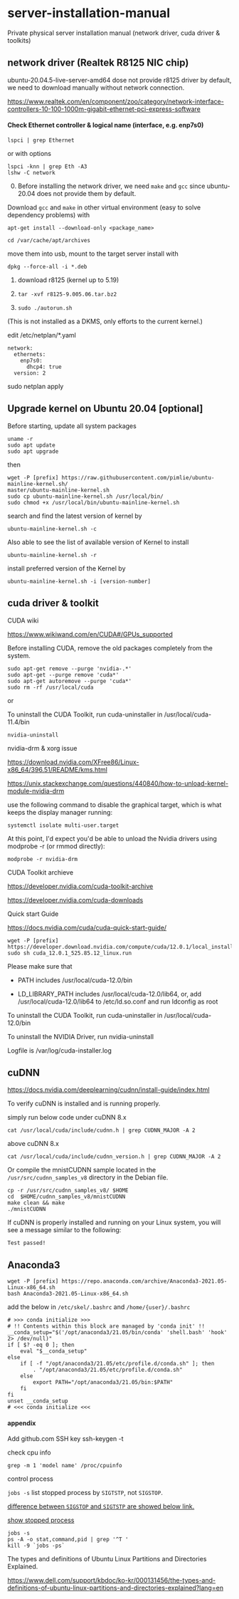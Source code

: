 # server-installation-manual
Private physical server installation manual (network driver, cuda driver &amp; toolkits)

## network driver (Realtek R8125 NIC chip)
ubuntu-20.04.5-live-server-amd64 dose not provide r8125 driver by default, we need to download manually without network connection.

<https://www.realtek.com/en/component/zoo/category/network-interface-controllers-10-100-1000m-gigabit-ethernet-pci-express-software>

#### Check Ethernet controller & logical name (interface, e.g. enp7s0)
```
lspci | grep Ethernet
```
or with options
```
lspci -knn | grep Eth -A3
lshw -C network
```

0. Before installing the network driver, we need `make` and `gcc` since ubuntu-20.04 does not provide them by default.

Download `gcc` and `make` in other virtual environment (easy to solve dependency problems) with 

    apt-get install --download-only <package_name>

    cd /var/cache/apt/archives

move them into usb, mount to the target server install with

    dpkg --force-all -i *.deb

1. download r8125 (kernel up to 5.19)

2. `tar -xvf r8125-9.005.06.tar.bz2`

3. `sudo ./autorun.sh`

(This is not installed as a DKMS, only efforts to the current kernel.)

edit /etc/netplan/*.yaml

```
network:
  ethernets:
    enp7s0:
      dhcp4: true
  version: 2
```

sudo netplan apply

## Upgrade kernel on Ubuntu 20.04 [optional]
Before starting, update all system packages
```
uname -r
sudo apt update
sudo apt upgrade
```
then
```
wget -P [prefix] https://raw.githubusercontent.com/pimlie/ubuntu-mainline-kernel.sh/
master/ubuntu-mainline-kernel.sh
sudo cp ubuntu-mainline-kernel.sh /usr/local/bin/
sudo chmod +x /usr/local/bin/ubuntu-mainline-kernel.sh
```
search and find the latest version of kernel by

    ubuntu-mainline-kernel.sh -c

Also able to see the list of available version of Kernel to install

    ubuntu-mainline-kernel.sh -r

install preferred version of the Kernel by

    ubuntu-mainline-kernel.sh -i [version-number]

## cuda driver & toolkit

CUDA wiki

<https://www.wikiwand.com/en/CUDA#/GPUs_supported>


Before installing CUDA, remove the old packages completely from the system.

```
sudo apt-get remove --purge 'nvidia-.*'
sudo apt-get --purge remove 'cuda*'
sudo apt-get autoremove --purge 'cuda*'
sudo rm -rf /usr/local/cuda
```

or

To uninstall the CUDA Toolkit, run cuda-uninstaller in /usr/local/cuda-11.4/bin

```
nvidia-uninstall
```

nvidia-drm & xorg issue

<https://download.nvidia.com/XFree86/Linux-x86_64/396.51/README/kms.html>

<https://unix.stackexchange.com/questions/440840/how-to-unload-kernel-module-nvidia-drm>

use the following command to disable the graphical target, which is what keeps the display manager running:

`systemctl isolate multi-user.target`

At this point, I'd expect you'd be able to unload the Nvidia drivers using modprobe -r (or rmmod directly):

`modprobe -r nvidia-drm`

CUDA Toolkit archieve

<https://developer.nvidia.com/cuda-toolkit-archive>


<https://developer.nvidia.com/cuda-downloads>


Quick start Guide

<https://docs.nvidia.com/cuda/cuda-quick-start-guide/>

```
wget -P [prefix] https://developer.download.nvidia.com/compute/cuda/12.0.1/local_installers/cuda_12.0.1_525.85.12_linux.run
sudo sh cuda_12.0.1_525.85.12_linux.run
```

Please make sure that

 - PATH includes /usr/local/cuda-12.0/bin

 - LD_LIBRARY_PATH includes /usr/local/cuda-12.0/lib64, or, add /usr/local/cuda-12.0/lib64 to /etc/ld.so.conf and run ldconfig as root

To uninstall the CUDA Toolkit, run cuda-uninstaller in /usr/local/cuda-12.0/bin

To uninstall the NVIDIA Driver, run nvidia-uninstall

Logfile is /var/log/cuda-installer.log

## cuDNN
<https://docs.nvidia.com/deeplearning/cudnn/install-guide/index.html>

To verify cuDNN is installed and is running properly.


simply run below code under cuDNN 8.x

```
cat /usr/local/cuda/include/cudnn.h | grep CUDNN_MAJOR -A 2
```

above cuDNN 8.x

```
cat /usr/local/cuda/include/cudnn_version.h | grep CUDNN_MAJOR -A 2
```

Or compile the mnistCUDNN sample located in the `/usr/src/cudnn_samples_v8` directory in the Debian file.

```
cp -r /usr/src/cudnn_samples_v8/ $HOME
cd  $HOME/cudnn_samples_v8/mnistCUDNN
make clean && make
./mnistCUDNN
```

If cuDNN is properly installed and running on your Linux system, you will see a message similar to the following:

`Test passed!`

## Anaconda3
```
wget -P [prefix] https://repo.anaconda.com/archive/Anaconda3-2021.05-Linux-x86_64.sh
bash Anaconda3-2021.05-Linux-x86_64.sh
```

add the below in `/etc/skel/.bashrc` and `/home/{user}/.bashrc`

```
# >>> conda initialize >>>
# !! Contents within this block are managed by 'conda init' !!
__conda_setup="$('/opt/anaconda3/21.05/bin/conda' 'shell.bash' 'hook' 2> /dev/null)"
if [ $? -eq 0 ]; then
    eval "$__conda_setup"
else
    if [ -f "/opt/anaconda3/21.05/etc/profile.d/conda.sh" ]; then
        . "/opt/anaconda3/21.05/etc/profile.d/conda.sh"
    else
        export PATH="/opt/anaconda3/21.05/bin:$PATH"
    fi
fi
unset __conda_setup
# <<< conda initialize <<<
```

#### appendix
Add github.com SSH key
    ssh-keygen -t 

check cpu info

    grep -m 1 'model name' /proc/cpuinfo

control process

`jobs -s` list stopped process by `SIGTSTP`, not `SIGSTOP`.

[difference between `SIGSTOP` and `SIGTSTP` are showed below link.](https://stackoverflow.com/questions/11886812/what-is-the-difference-between-sigstop-and-sigtstp/11888074#11888074)

[show stopped process](https://stackoverflow.com/questions/32859493/linux-command-to-show-stopped-and-running-processes)

```
jobs -s
ps -A -o stat,command,pid | grep '^T '
kill -9 `jobs -ps`
```

The types and definitions of Ubuntu Linux Partitions and Directories Explained.

<https://www.dell.com/support/kbdoc/ko-kr/000131456/the-types-and-definitions-of-ubuntu-linux-partitions-and-directories-explained?lang=en>